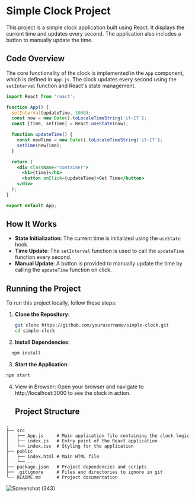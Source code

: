 # Simple Clock Project

This project is a simple clock application built using React. It displays the current time and updates every second. The application also includes a button to manually update the time.

## Code Overview

The core functionality of the clock is implemented in the `App` component, which is defined in `App.js`. The clock updates every second using the `setInterval` function and React's state management.

```jsx
import React from 'react';

function App() {
  setInterval(updateTime, 1000);
  const now = new Date().toLocaleTimeString('it-IT');
  const [time, setTime] = React.useState(now);

  function updateTime() {
    const newTime = new Date().toLocaleTimeString('it-IT');
    setTime(newTime);
  }

  return (
    <div className="container">
      <h1>{time}</h1>
      <button onClick={updateTime}>Get Time</button>
    </div>
  );
}

export default App;
```
## How It Works

* **State Initialization**: The current time is initialized using the `useState` hook.
* **Time Update**: The `setInterval` function is used to call the `updateTime` function every second.
* **Manual Update**: A button is provided to manually update the time by calling the `updateTime` function on click.

## Running the Project

To run this project locally, follow these steps:

1. **Clone the Repository**:

   ```bash
   git clone https://github.com/yourusername/simple-clock.git
   cd simple-clock
   ```
2. **Install Dependencies**:
  ```bash
    npm install
  ```
3. **Start the Application**:
  ```bash
  npm start
  ```
4. View in Browser: Open your browser and navigate to http://localhost:3000 to see the clock in action.
   
   ## Project Structure
```plaintext
.
├── src
│   ├── App.js     # Main application file containing the clock logic
│   ├── index.js   # Entry point of the React application
│   └── index.css  # Styling for the application
├── public
│   ├── index.html # Main HTML file
│   └── ...
├── package.json   # Project dependencies and scripts
├── .gitignore     # Files and directories to ignore in git
└── README.md      # Project documentation
```

![Screenshot (343)](https://user-images.githubusercontent.com/106341416/170888156-853b9aa0-28d4-4539-969f-7f5845d24448.png)
